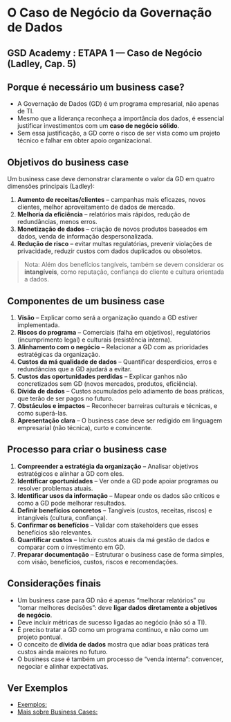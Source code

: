 # O Caso de Negócio da Governação de Dados

## GSD Academy :  ETAPA 1 — Caso de Negócio (Ladley, Cap. 5) 
<!--- https://jppdspoc.gensparkspace.com/
- [A diferença entre um Business Case e Use Case](https://gemini.google.com/share/d05a12603166)-->

## Porque é necessário um business case?
- A Governação de Dados (GD) é um programa empresarial, não apenas de TI.  
- Mesmo que a liderança reconheça a importância dos dados, é essencial justificar investimentos com um **caso de negócio sólido**.  
- Sem essa justificação, a GD corre o risco de ser vista como um projeto técnico e falhar em obter apoio organizacional.  

## Objetivos do business case
Um business case deve demonstrar claramente o valor da GD em quatro dimensões principais (Ladley):

1. **Aumento de receitas/clientes** – campanhas mais eficazes, novos clientes, melhor aproveitamento de dados de mercado.  
2. **Melhoria da eficiência** – relatórios mais rápidos, redução de redundâncias, menos erros.  
3. **Monetização de dados** – criação de novos produtos baseados em dados, venda de informação despersonalizada.  
4. **Redução de risco** – evitar multas regulatórias, prevenir violações de privacidade, reduzir custos com dados duplicados ou obsoletos.  

> Nota: Além dos benefícios tangíveis, também se devem considerar os **intangíveis**, como reputação, confiança do cliente e cultura orientada a dados.  

## Componentes de um business case
1. **Visão** – Explicar como será a organização quando a GD estiver implementada.  
2. **Riscos do programa** – Comerciais (falha em objetivos), regulatórios (incumprimento legal) e culturais (resistência interna).  
3. **Alinhamento com o negócio** – Relacionar a GD com as prioridades estratégicas da organização.  
4. **Custos da má qualidade de dados** – Quantificar desperdícios, erros e redundâncias que a GD ajudará a evitar.  
5. **Custos das oportunidades perdidas** – Explicar ganhos não concretizados sem GD (novos mercados, produtos, eficiência).  
6. **Dívida de dados** – Custos acumulados pelo adiamento de boas práticas, que terão de ser pagos no futuro.  
7. **Obstáculos e impactos** – Reconhecer barreiras culturais e técnicas, e como superá-las.  
8. **Apresentação clara** – O business case deve ser redigido em linguagem empresarial (não técnica), curto e convincente.  

## Processo para criar o business case
1. **Compreender a estratégia da organização** – Analisar objetivos estratégicos e alinhar a GD com eles.  
2. **Identificar oportunidades** – Ver onde a GD pode apoiar programas ou resolver problemas atuais.  
3. **Identificar usos da informação** – Mapear onde os dados são críticos e como a GD pode melhorar resultados.  
4. **Definir benefícios concretos** – Tangíveis (custos, receitas, riscos) e intangíveis (cultura, confiança).  
5. **Confirmar os benefícios** – Validar com stakeholders que esses benefícios são relevantes.  
6. **Quantificar custos** – Incluir custos atuais da má gestão de dados e comparar com o investimento em GD.  
7. **Preparar documentação** – Estruturar o business case de forma simples, com visão, benefícios, custos, riscos e recomendações.  

## Considerações finais
- Um business case para GD não é apenas “melhorar relatórios” ou “tomar melhores decisões”: deve **ligar dados diretamente a objetivos de negócio**.  
- Deve incluir métricas de sucesso ligadas ao negócio (não só a TI).  
- É preciso tratar a GD como um programa contínuo, e não como um projeto pontual.  
- O conceito de **dívida de dados** mostra que adiar boas práticas terá custos ainda maiores no futuro.  
- O business case é também um processo de “venda interna”: convencer, negociar e alinhar expectativas.  


## Ver Exemplos
- [Exemplos:](https://guilhasn.github.io/GSD-ACADEMY/ETAPA%201%20-%20Business%20Case/exemplo1/)
- [Mais sobre Business Cases:](https://jppdspoc.gensparkspace.com/)

